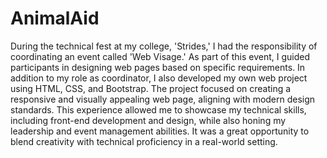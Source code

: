 # AnimalAid
During the technical fest at my college, 'Strides,' I had the responsibility of coordinating an event called 'Web Visage.'
As part of this event, I guided participants in designing web pages based on specific requirements. In addition to my role as coordinator, I also developed my own web project using HTML, CSS, and Bootstrap. The project focused on creating a responsive and visually appealing web page, aligning with modern design standards. This experience allowed me to showcase my technical skills, including front-end development and design, while also honing my leadership and event management abilities. It was a great opportunity to blend creativity with technical proficiency in a real-world setting.
